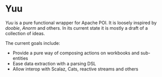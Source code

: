 Yuu
===

*Yuu* is a pure functional wrapper for Apache POI. It is loosely inspired by
*doobie*, *Anorm* and others. In its current state it is mostly a draft of a
collection of ideas.

The current goals include:

 - Provide a pure way of composing actions on workbooks and sub-entities
 - Ease data extraction with a parsing DSL
 - Allow interop with Scalaz, Cats, reactive streams and others
